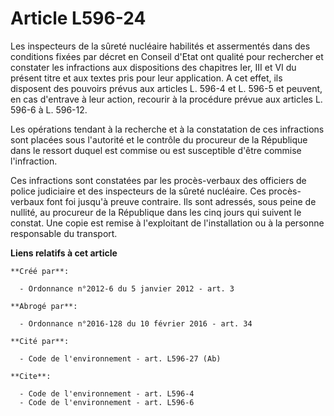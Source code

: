 # Article L596-24

Les inspecteurs de la sûreté nucléaire habilités et assermentés dans des conditions fixées par décret en Conseil d'Etat ont
qualité pour rechercher et constater les infractions aux dispositions des chapitres Ier, III et VI du présent titre et aux
textes pris pour leur application. A cet effet, ils disposent des pouvoirs prévus aux articles L. 596-4 et L. 596-5 et
peuvent, en cas d'entrave à leur action, recourir à la procédure prévue aux articles L. 596-6 à L. 596-12. 

Les opérations tendant à la recherche et à la constatation de ces infractions sont placées sous l'autorité et le contrôle du
procureur de la République dans le ressort duquel est commise ou est susceptible d'être commise l'infraction. 

Ces infractions sont constatées par les procès-verbaux des officiers de police judiciaire et des inspecteurs de la sûreté
nucléaire. Ces procès-verbaux font foi jusqu'à preuve contraire. Ils sont adressés, sous peine de nullité, au procureur de la
République dans les cinq jours qui suivent le constat. Une copie est remise à l'exploitant de l'installation ou à la personne
responsable du transport.

**Liens relatifs à cet article**

	**Créé par**:

	  - Ordonnance n°2012-6 du 5 janvier 2012 - art. 3

	**Abrogé par**:

	  - Ordonnance n°2016-128 du 10 février 2016 - art. 34

	**Cité par**:

	  - Code de l'environnement - art. L596-27 (Ab)

	**Cite**:

	  - Code de l'environnement - art. L596-4
	  - Code de l'environnement - art. L596-6
